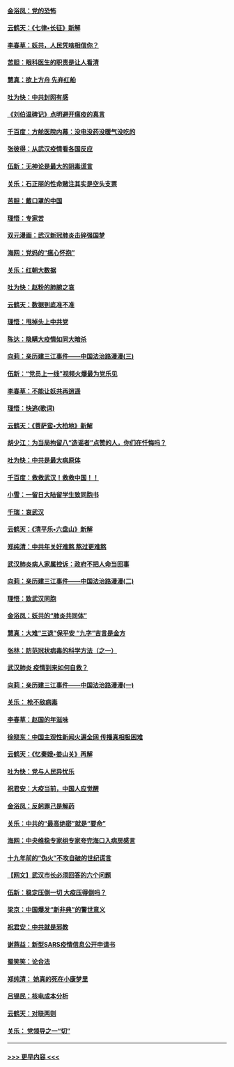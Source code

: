 #### [金浴凤：党的恐怖](../pages/nsc993/n11855849.md?t=02092244) 
#### [云鹤天：《七律▪长征》新解](../pages/nsc993/n11855479.md?t=02092244) 
#### [李春草：妖共，人民凭啥相信你？](../pages/nsc993/n11855196.md?t=02092244) 
#### [苦胆：眼科医生的职责是让人看清](../pages/nsc993/n11853840.md?t=02092244) 
#### [慧真：欲上方舟 先弃红船](../pages/nsc993/n11853483.md?t=02092244) 
#### [吐为快：中共封网有感](../pages/nsc993/n11852575.md?t=02092244) 
#### [《刘伯温碑记》点明避开瘟疫的真言](../pages/nsc993/n11852128.md?t=02092244) 
#### [千百度：方舱医院内幕：没电没药没暖气没吃的](../pages/nsc993/n11850211.md?t=02092244) 
#### [张彼得：从武汉疫情看各国反应](../pages/nsc993/n11850102.md?t=02092244) 
#### [伍新：无神论是最大的阴毒谎言](../pages/nsc993/n11846129.md?t=02092244) 
#### [关乐：石正丽的性命赌注其实是空头支票](../pages/nsc993/n11846109.md?t=02092244) 
#### [苦胆：戴口罩的中国](../pages/nsc993/n11845576.md?t=02092244) 
#### [理悟：专家苦](../pages/nsc993/n11845564.md?t=02092244) 
#### [双元漫画：武汉新冠肺炎击碎强国梦](../pages/nsc993/n11843320.md?t=02092244) 
#### [海网：党妈的“瘟心怀抱”](../pages/nsc993/n11840740.md?t=02092244) 
#### [关乐：红朝大数据](../pages/nsc993/n11840675.md?t=02092244) 
#### [吐为快：赵粉的肺腑之哀](../pages/nsc993/n11840618.md?t=02092244) 
#### [云鹤天：数据到底准不准](../pages/nsc993/n11840325.md?t=02092244) 
#### [理悟：甩掉头上中共党](../pages/nsc993/n11838826.md?t=02092244) 
#### [陈达：隐瞒大疫情如同大暗杀](../pages/nsc993/n11838771.md?t=02092244) 
#### [向莉：亲历建三江事件——中国法治路漫漫(三)](../pages/nsc993/n11831825.md?t=02092244) 
#### [伍新：“党员上一线”视频火爆最为党乐见](../pages/nsc993/n11838200.md?t=02092244) 
#### [李春草：不能让妖共再逍遥](../pages/nsc993/n11838102.md?t=02092244) 
#### [理悟：快逃(歌词)](../pages/nsc993/n11838083.md?t=02092244) 
#### [云鹤天：《菩萨蛮▪大柏地》新解](../pages/nsc993/n11838059.md?t=02092244) 
#### [胡少江：为当局拘留八“造谣者”点赞的人，你们在忏悔吗？](../pages/nsc993/n11836801.md?t=02092244) 
#### [吐为快：中共是最大病原体](../pages/nsc993/n11836748.md?t=02092244) 
#### [千百度：救救武汉！救救中国！！](../pages/nsc993/n11836145.md?t=02092244) 
#### [小雪：一留日大陆留学生致同胞书](../pages/nsc993/n11834624.md?t=02092244) 
#### [千瑞：哀武汉](../pages/nsc993/n11833647.md?t=02092244) 
#### [云鹤天：《清平乐▪六盘山》新解](../pages/nsc993/n11833611.md?t=02092244) 
#### [郑纯清：中共年关好难熬 熬过更难熬](../pages/nsc993/n11833489.md?t=02092244) 
#### [武汉肺炎病人家属控诉：政府不把人命当回事](../pages/nsc993/n11833205.md?t=02092244) 
#### [向莉：亲历建三江事件——中国法治路漫漫(二)](../pages/nsc993/n11829102.md?t=02092244) 
#### [理悟：致武汉同胞](../pages/nsc993/n11831522.md?t=02092244) 
#### [金浴凤：妖共的“肺炎共同体”](../pages/nsc993/n11829448.md?t=02092244) 
#### [慧真：大难“三退”保平安 “九字”吉言是金方](../pages/nsc993/n11829501.md?t=02092244) 
#### [张林：防范冠状病毒的科学方法（之一）](../pages/nsc993/n11828618.md?t=02092244) 
#### [武汉肺炎 疫情到来如何自救？](../pages/nsc993/n11827632.md?t=02092244) 
#### [向莉：亲历建三江事件——中国法治路漫漫(一)](../pages/nsc993/n11827190.md?t=02092244) 
#### [关乐： 枪不敌病毒](../pages/nsc993/n11826746.md?t=02092244) 
#### [李春草：赵国的年滋味](../pages/nsc993/n11826321.md?t=02092244) 
#### [徐晓东：中国主观性新闻火遍全网 传播真相极困难](../pages/nsc993/n11826508.md?t=02092244) 
#### [云鹤天：《忆秦娥▪娄山关》再解](../pages/nsc993/n11824682.md?t=02092244) 
#### [吐为快：党与人民异忧乐](../pages/nsc993/n11824660.md?t=02092244) 
#### [祝君安：大疫当前，中国人应觉醒](../pages/nsc993/n11821946.md?t=02092244) 
#### [金浴凤：反躬罪己是解药](../pages/nsc993/n11820280.md?t=02092244) 
#### [关乐：中共的“最高绝密”就是“要命”](../pages/nsc993/n11816946.md?t=02092244) 
#### [海网：中央维稳专家组专家夸完海口入病房感言](../pages/nsc993/n11815138.md?t=02092244) 
#### [十九年前的“伪火”不攻自破的世纪谎言](../pages/nsc993/n11813238.md?t=02092244) 
#### [【网文】武汉市长必须回答的六个问题](../pages/nsc993/n11813848.md?t=02092244) 
#### [伍新：稳定压倒一切 大疫压得倒吗？](../pages/nsc993/n11812634.md?t=02092244) 
#### [梁京：中国爆发“新非典”的警世意义](../pages/nsc993/n11812554.md?t=02092244) 
#### [祝君安：中共就是邪教](../pages/nsc993/n11812431.md?t=02092244) 
#### [谢燕益：新型SARS疫情信息公开申请书](../pages/nsc993/n11808840.md?t=02092244) 
#### [蜀笑笑：论合法](../pages/nsc993/n11808064.md?t=02092244) 
#### [郑纯清： 她真的死在小康梦里](../pages/nsc993/n11806623.md?t=02092244) 
#### [吕锡民：核电成本分析](../pages/nsc993/n11806284.md?t=02092244) 
#### [云鹤天：对联两则](../pages/nsc993/n11805957.md?t=02092244) 
#### [关乐： 党领导之一“切”](../pages/nsc993/n11804505.md?t=02092244) 

----
#### [ >>> 更早内容 <<< ](../indexes/nsc993-earlier.md)
